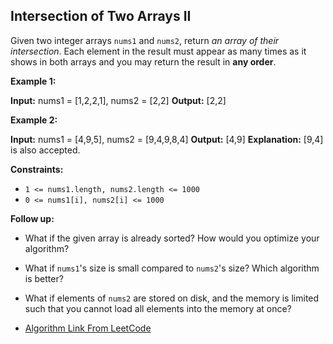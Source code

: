 ## Intersection of Two Arrays II
Given two integer arrays  `nums1`  and  `nums2`, return  _an array of their intersection_. Each element in the result must appear as many times as it shows in both arrays and you may return the result in  **any order**.

**Example 1:**

**Input:** nums1 = [1,2,2,1], nums2 = [2,2]
**Output:** [2,2]

**Example 2:**

**Input:** nums1 = [4,9,5], nums2 = [9,4,9,8,4]
**Output:** [4,9]
**Explanation:** [9,4] is also accepted.

**Constraints:**

-   `1 <= nums1.length, nums2.length <= 1000`
-   `0 <= nums1[i], nums2[i] <= 1000`

**Follow up:**

-   What if the given array is already sorted? How would you optimize your algorithm?
-   What if  `nums1`'s size is small compared to  `nums2`'s size? Which algorithm is better?
-   What if elements of  `nums2`  are stored on disk, and the memory is limited such that you cannot load all elements into the memory at once?

- [Algorithm Link From LeetCode](https://leetcode.com/explore/interview/card/top-interview-questions-easy/92/array/674/)